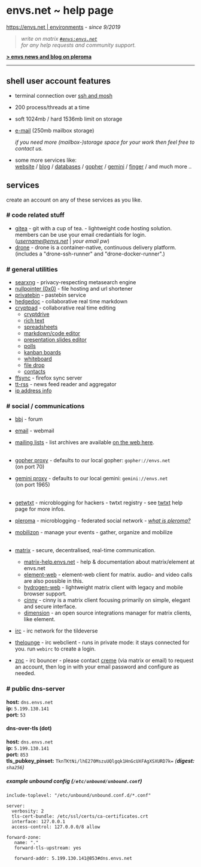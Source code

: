 # envs.net ~ help page

[https://envs.net | environments](https://envs.net) - *since 9/2019*

> *write on matrix [`#envs:envs.net`](https://matrix.to/#/#envs:envs.net)*<br />
> *for any help requests and community support.*

**[> envs news and blog on pleroma](https://pleroma.envs.net/envs)**

***

## shell user account features
- terminal connection over [ssh and mosh](https://help.envs.net/help/#ssh)
- 200 process/threads at a time
- soft 1024mb / hard 1536mb limit on storage
- [e-mail](https://help.envs.net/mail/) (250mb mailbox storage)

  *if you need more (mailbox-)storage space for your work then feel free to contact us.*

- some more services like:  
  [website](https://help.envs.net/website/) /
  [blog](https://help.envs.net/blog/) /
  [databases](https://help.envs.net/database/) /
  [gopher](https://help.envs.net/gopher/) /
  [gemini](https://help.envs.net/gemini/) /
  [finger](https://help.envs.net/finger/) /
  and much more ..

## services
create an account on any of these services as you like.

### # code related stuff
- [gitea](https://git.envs.net/) - git with a cup of tea. - lightweight code hosting solution.  
members can be use your email credantials for login. (*username@envs.net* | *your email pw*)
- [drone](https://drone.envs.net/) - drone is a container-native, continuous delivery platform.  
(includes a "drone-ssh-runner" and "drone-docker-runner".)

### # general utilities
- [searxng](https://searx.envs.net/) - privacy-respecting metasearch engine
- [nullpointer (0x0)](https://envs.sh) - file hosting and url shortener
- [privatebin](https://pb.envs.net/) - pastebin service
- [hedgedoc](https://hedgedoc.envs.net/) - collaborative real time markdown
- [cryptpad](https://pad.envs.net/) - collaborative real time editing
    - [cryptdrive](https://pad.envs.net/drive/)
    - [rich text](https://pad.envs.net/pad/)
    - [spreadsheets](https://pad.envs.net/sheet/)
    - [markdown/code editor](https://pad.envs.net/code/)
    - [presentation slides editor](https://pad.envs.net/slide/)
    - [polls](https://pad.envs.net/form/)
    - [kanban boards](https://pad.envs.net/kanban/)
    - [whiteboard](https://pad.envs.net/whiteboard/)
    - [file drop](https://pad.envs.net/file/)
    - [contacts](https://pad.envs.net/contacts/)
- [ffsync](https://help.envs.net/tutorials/ffsync/) - firefox sync server
- [tt-rss](https://rss.envs.net/) - news feed reader and aggregator
- [ip address info](https://ip.envs.net/)

### # social / communications
- [bbj](https://bbj.envs.net/) - forum
- [email](https://mail.envs.net/) - webmail
- [mailing lists](https://lists.envs.net/) - list archives are available [on the web here](https://lists.envs.net/hyperkitty/).
<br /><br />
- [gopher proxy](https://gopher.envs.net/) - defaults to our local gopher: `gopher://envs.net`<br />(on port 70)
- [gemini proxy](https://gemini.envs.net/) - defaults to our local gemini: `gemini://envs.net`<br />(on port 1965)
<br /><br />
- [getwtxt](https://twtxt.envs.net/) - microblogging for hackers - twtxt registry - see [twtxt](https://help.envs.net/blog/#with-twtxt) help page for more infos.
- [pleroma](https://pleroma.envs.net/) - microblogging - federated social network - _[what is pleroma?](https://blog.soykaf.com/post/what-is-pleroma/)_
- [mobilizon](https://mobilizon.envs.net/) - manage your events - gather, organize and mobilize
<br /><br />
- [matrix](https://envs.net/chat/matrix/) - secure, decentralised, real-time communication.
    - [matrix-help.envs.net](https://matrix-help.envs.net/) - help & documentation about matrix/element at envs.net
    - [element-web](https://element.envs.net/) - element-web client for matrix. audio- and video calls are also possible in this.
    - [hydrogen-web](https://hydrogen.envs.net/) - lightweight matrix client with legacy and mobile browser support.
    - [cinny](https://cinny.envs.net/) - cinny is a matrix client focusing primarily on simple, elegant and secure interface.
    - [dimension](https://dimension.envs.net/) - an open source integrations manager for matrix clients, like element.

- [irc](https://envs.net/chat/irc/) - irc network for the tildeverse
- [thelounge](https://webirc.envs.net/) - irc webclient - runs in private mode: it stays connected for you. run `webirc` to create a login.
- [znc](https://znc.envs.net/) - irc bouncer - please contact [creme](https://envs.net/~creme/) (via matrix or email) to request an account, then log in with your email password and configure as needed.

### # public dns-server

**host:** `dns.envs.net`  
**ip:** `5.199.130.141`  
**port:** `53`

#### dns-over-tls (dot)

**host:** `dns.envs.net`  
**ip:** `5.199.130.141`  
**port:** `853`  
**tls_pubkey_pinset:** `TknTKtNi/lhE270MszuUQlgqk1HnGcUXFAgXSXURD7k=` _(**digest:** `sha256`)_

##### example unbound config  (`/etc/unbound/unbound.conf`)
```
include-toplevel: "/etc/unbound/unbound.conf.d/*.conf"

server:
  verbosity: 2
  tls-cert-bundle: /etc/ssl/certs/ca-certificates.crt
  interface: 127.0.0.1
  access-control: 127.0.0.0/8 allow

forward-zone:
   name: "."
   forward-tls-upstream: yes

   forward-addr: 5.199.130.141@853#dns.envs.net
```
